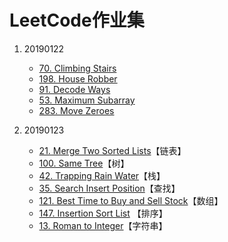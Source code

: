 # LeetCode作业集 
1. 20190122
	+ [70. Climbing Stairs](https://leetcode.com/problems/climbing-stairs/)
	+ [198. House Robber](https://leetcode.com/problems/house-robber/)
	+ [91. Decode Ways](https://leetcode.com/problems/decode-ways/)
	+ [53. Maximum Subarray](https://leetcode.com/problems/maximum-subarray/description/)
	+ [283. Move Zeroes](https://leetcode.com/problems/move-zeroes/)

2. 20190123
	+ [21.  Merge Two Sorted Lists](https://leetcode.com/problems/merge-two-sorted-lists/)【链表】
	+ [100. Same Tree](https://leetcode.com/problems/same-tree/)【树】
	+ [42. Trapping Rain Water](https://leetcode.com/problems/trapping-rain-water/)【栈】
	+ [35. Search Insert Position](https://leetcode.com/problems/search-insert-position/)【查找】
	+ [121. Best Time to Buy and Sell Stock](https://leetcode.com/problems/best-time-to-buy-and-sell-stock/)【数组】
	+ [147. Insertion Sort List](https://leetcode.com/problems/insertion-sort-list/) 【排序】
	+ [13. Roman to Integer](https://leetcode.com/problems/roman-to-integer/)【字符串】